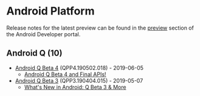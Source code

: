 # Android Platform

Release notes for the latest preview can be found in the [preview](https://developer.android.com/preview/release-notes)
section of the Android Developer portal.

## Android Q (10)

- [Android Q Beta 4](https://developer.android.com/preview/release-notes#android_q_beta_4) (QPP4.190502.018) - 2019-06-05
  - [Android Q Beta 4 and Final APIs!](https://android-developers.googleblog.com/2019/06/android-q-beta-4-and-final-apis.html)
- [Android Q Beta 3](https://developer.android.com/preview/release-notes#android_q_beta_3) (QPP3.190404.015) - 2019-05-07
  - [What's New in Android: Q Beta 3 & More](https://android-developers.googleblog.com/2019/05/whats-new-in-android-q-beta-3-more.html)
